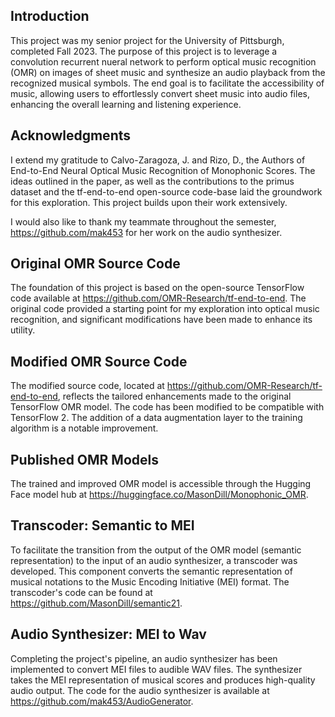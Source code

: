 <h2>Introduction</h2>
  <p>This project was my senior project for the University of Pittsburgh, completed Fall 2023. The purpose of this project is to leverage a convolution recurrent nueral network to perform optical music recognition (OMR) on images of sheet music and synthesize an audio playback from the recognized musical symbols. The end goal is to facilitate the accessibility of music, allowing users to effortlessly convert sheet music into audio files, enhancing the overall learning and listening experience.
  </p>
<h2>Acknowledgments</h2>
  <p>I extend my gratitude to Calvo-Zaragoza, J. and Rizo, D., the Authors of End-to-End Neural Optical Music Recognition of Monophonic Scores. The ideas outlined in the paper, as well as the contributions to the primus dataset and the tf-end-to-end open-source code-base laid the groundwork for this exploration. This project builds upon their work extensively.</p>
  <p>I would also like to thank my teammate throughout the semester, <a href=https://github.com/mak453>https://github.com/mak453</a> for her work on the audio synthesizer. </p>
<h2>Original OMR Source Code</h2>
  <p>The foundation of this project is based on the open-source TensorFlow code available at <a href="https://github.com/OMR-Research/tf-end-to-end">https://github.com/OMR-Research/tf-end-to-end</a>. The original code provided a starting point for my exploration into optical music recognition, and significant modifications have been made to enhance its utility.</p>
  <h2>Modified OMR Source Code</h2>
  <p>The modified source code, located at <a href="https://github.com/OMR-Research/tf-end-to-end">https://github.com/OMR-Research/tf-end-to-end</a>, reflects the tailored enhancements made to the original TensorFlow OMR model. The code has been modified to be compatible with TensorFlow 2. The addition of a data augmentation layer to the training algorithm is a notable improvement.</p>
 <h2>Published OMR Models</h2>
  <p>The trained and improved OMR model is accessible through the Hugging Face model hub at <a href="https://huggingface.co/MasonDill/Monophonic_OMR">https://huggingface.co/MasonDill/Monophonic_OMR</a>.</p>
  <h2>Transcoder: Semantic to MEI</h2>
  <p>To facilitate the transition from the output of the OMR model (semantic representation) to the input of an audio synthesizer, a transcoder was developed. This component converts the semantic representation of musical notations to the Music Encoding Initiative (MEI) format. The transcoder's code can be found at <a href="https://github.com/MasonDill/semantic21">https://github.com/MasonDill/semantic21</a>.</p>

  <h2>Audio Synthesizer: MEI to Wav</h2>
  <p>Completing the project's pipeline, an audio synthesizer has been implemented to convert MEI files to audible WAV files. The synthesizer takes the MEI representation of musical scores and produces high-quality audio output. The code for the audio synthesizer is available at <a href="https://github.com/mak453/AudioGenerator">https://github.com/mak453/AudioGenerator</a>.</p>

